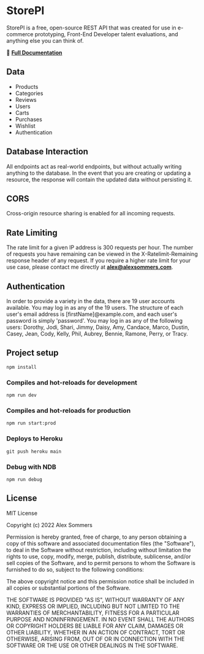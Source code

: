# StorePI

StorePI is a free, open-source REST API that was created for use in e-commerce prototyping, Front-End Developer talent evaluations, and anything else you can think of.

🔗 **[Full Documentation](https://documenter.getpostman.com/view/12907395/UyxjF694)**

## Data

- Products
- Categories
- Reviews
- Users
- Carts
- Purchases
- Wishlist
- Authentication

## Database Interaction

All endpoints act as real-world endpoints, but without actually writing anything to the database. In the event that you are creating or updating a resource, the response will contain the updated data without persisting it.

## CORS

Cross-origin resource sharing is enabled for all incoming requests.

## Rate Limiting

The rate limit for a given IP address is 300 requests per hour. The number of requests you have remaining can be viewed in the X-Ratelimit-Remaining response header of any request. If you require a higher rate limit for your use case, please contact me directly at **alex@alexsommers.com**.

## Authentication

In order to provide a variety in the data, there are 19 user accounts available. You may log in as any of the 19 users. The structure of each user's email address is [firstName]@example.com, and each user's password is simply 'password'. You may log in as any of the following users: Dorothy, Jodi, Shari, Jimmy, Daisy, Amy, Candace, Marco, Dustin, Casey, Jean, Cody, Kelly, Phil, Aubrey, Bennie, Ramone, Perry, or Tracy.

## Project setup

```
npm install
```

### Compiles and hot-reloads for development

```
npm run dev
```

### Compiles and hot-reloads for production

```
npm run start:prod
```

### Deploys to Heroku

```
git push heroku main
```

### Debug with NDB

```
npm run debug
```

## License

MIT License

Copyright (c) 2022 Alex Sommers

Permission is hereby granted, free of charge, to any person obtaining a copy
of this software and associated documentation files (the "Software"), to deal
in the Software without restriction, including without limitation the rights
to use, copy, modify, merge, publish, distribute, sublicense, and/or sell
copies of the Software, and to permit persons to whom the Software is
furnished to do so, subject to the following conditions:

The above copyright notice and this permission notice shall be included in all
copies or substantial portions of the Software.

THE SOFTWARE IS PROVIDED "AS IS", WITHOUT WARRANTY OF ANY KIND, EXPRESS OR
IMPLIED, INCLUDING BUT NOT LIMITED TO THE WARRANTIES OF MERCHANTABILITY,
FITNESS FOR A PARTICULAR PURPOSE AND NONINFRINGEMENT. IN NO EVENT SHALL THE
AUTHORS OR COPYRIGHT HOLDERS BE LIABLE FOR ANY CLAIM, DAMAGES OR OTHER
LIABILITY, WHETHER IN AN ACTION OF CONTRACT, TORT OR OTHERWISE, ARISING FROM,
OUT OF OR IN CONNECTION WITH THE SOFTWARE OR THE USE OR OTHER DEALINGS IN THE
SOFTWARE.
